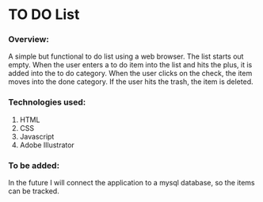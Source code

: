 # TO DO List

### Overview:
A simple but functional to do list using a web browser. The list starts out empty. When the user enters a to do item into the list and hits the plus, it is added into the to do category. When the user clicks on the check, the item moves into the done category. If the user hits the trash, the item is deleted. 


### Technologies used:
1. HTML
2. CSS
3. Javascript
4. Adobe Illustrator


### To be added:
In the future I will connect the application to a mysql database, so the items can be tracked. 
